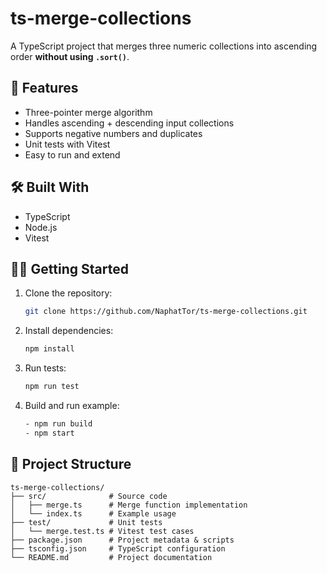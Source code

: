 # ts-merge-collections

A TypeScript project that merges three numeric collections into ascending order **without using `.sort()`**.

## 🚀 Features

- Three-pointer merge algorithm  
- Handles ascending + descending input collections  
- Supports negative numbers and duplicates  
- Unit tests with Vitest  
- Easy to run and extend  

## 🛠️ Built With

- TypeScript  
- Node.js  
- Vitest  

## 🏃‍♂️ Getting Started

1. Clone the repository:
   ```bash
   git clone https://github.com/NaphatTor/ts-merge-collections.git
   ```

2. Install dependencies:
   ```bash
   npm install
   ```

3. Run tests:
   ```bash
   npm run test
   ```

4. Build and run example:
   ```bash
   - npm run build
   - npm start
   ```

## 📁 Project Structure

```
ts-merge-collections/
├── src/              # Source code
│   ├── merge.ts      # Merge function implementation
│   └── index.ts      # Example usage
├── test/             # Unit tests
│   └── merge.test.ts # Vitest test cases
├── package.json      # Project metadata & scripts
├── tsconfig.json     # TypeScript configuration
└── README.md         # Project documentation
```
